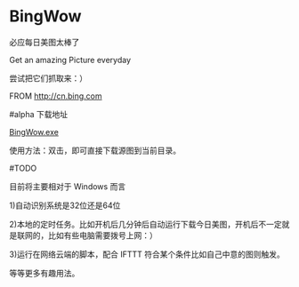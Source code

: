 # BingWow

必应每日美图太棒了

Get an amazing Picture everyday

尝试把它们抓取来：）

FROM http://cn.bing.com

#alpha 下载地址

<a href="https://raw.githubusercontent.com/iwj/BingWow/master/alpha/BingWow.exe">BingWow.exe</a>

使用方法：双击，即可直接下载源图到当前目录。

#TODO

目前将主要相对于 Windows 而言

1)自动识别系统是32位还是64位

2)本地的定时任务。比如开机后几分钟后自动运行下载今日美图，开机后不一定就是联网的，比如有些电脑需要拨号上网：）

3)运行在网络云端的脚本，配合 IFTTT 符合某个条件比如自己中意的图则触发。

等等更多有趣用法。

